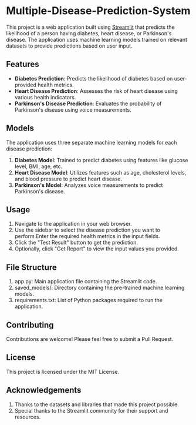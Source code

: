 # Multiple-Disease-Prediction-System

This project is a web application built using [Streamlit](https://streamlit.io/) that predicts the likelihood of a person having diabetes, heart disease, or Parkinson's disease. The application uses machine learning models trained on relevant datasets to provide predictions based on user input.

## Features

- **Diabetes Prediction**: Predicts the likelihood of diabetes based on user-provided health metrics.
- **Heart Disease Prediction**: Assesses the risk of heart disease using various health indicators.
- **Parkinson's Disease Prediction**: Evaluates the probability of Parkinson's disease using voice measurements.

## Models

The application uses three separate machine learning models for each disease prediction:

1. **Diabetes Model**: Trained to predict diabetes using features like glucose level, BMI, age, etc.
2. **Heart Disease Model**: Utilizes features such as age, cholesterol levels, and blood pressure to predict heart disease.
3. **Parkinson's Model**: Analyzes voice measurements to predict Parkinson's disease.


## Usage

1. Navigate to the application in your web browser.
2. Use the sidebar to select the disease prediction you want to perform.Enter the required health metrics in the input fields.
3. Click the "Test Result" button to get the prediction.
4. Optionally, click "Get Report" to view the input values you provided.


## File Structure
1. app.py: Main application file containing the Streamlit code.
2. saved_models/: Directory containing the pre-trained machine learning models.
3. requirements.txt: List of Python packages required to run the application.


## Contributing
Contributions are welcome! Please feel free to submit a Pull Request.


## License
This project is licensed under the MIT License.


## Acknowledgements
1. Thanks to the datasets and libraries that made this project possible.
2. Special thanks to the Streamlit community for their support and resources.
